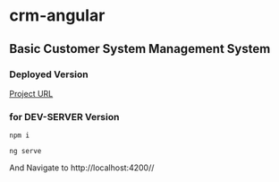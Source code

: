 # crm-angular

## Basic Customer System Management System


### Deployed Version
[Project URL](crm-angular-581c0.web.app)


### for DEV-SERVER Version
```
npm i
```
```
ng serve
```
And Navigate to http://localhost:4200//





